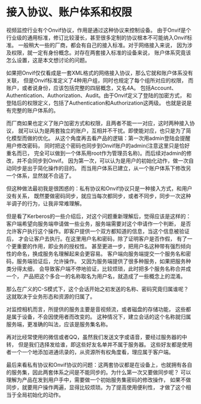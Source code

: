 接入协议、账户体系和权限
=====
视频监控行业有个Onvif协议，作用是通过这种协议来控制设备。
由于Onvif是个行业级的通用标准，修订比较漫长，甚至很多定制的协议根本不可能纳入Onvif标准。
一般稍大一些的厂商，都会有自己的接入标准。对于网络接入来说，
因为涉及权限，就一定有身份概念。对存在两套接入标准的设备来说，
账户体系究竟该怎么设置，这是本文想讨论的问题。

如果把Onvif仅仅看成是一套XML格式的网络接入协议，那么它就和账户体系没有关联，
但是Onvif标准定义了4种用户组，同时也规定了每个组所对应的权限，
而账户，或者说身份，应该包括完整的四层概念，又名4A。
包括Account、Authentication、Authorization、Audit。由于Onvif定义了登陆的加密方式，
和登陆后的权限定义，包括了Authentication和Authorization这两级。
也就是说是有完整的账户体系的。

而厂商如果也定义了账户加密方式和权限，且两者不能一一对应，这时两种接入协议，
就可以认为是两套独立的账户，互相并不干扰。即使能对应，也只是为了简化模型而做的优化。
从这个角度再去看产品的逻辑：第一次用admin登陆会提醒用户修改密码，
同时把这个密码也同步到Onvif账户的admin(注意这里只是恰好重名而已，
完全可以做到一个体系用root作为管理员名称)。而后续对admin的修改，并不会同步到Onvif。
因为第一次，可以认为是用户的初始化动作，做一次自动同步是出于简化操作的目的。
而当用户体系已建立，从一个账户体系下修改另一个体系，显然就不合适了。

但这种做法最初我是很困惑的：私有协议和Onvif协议只是一种接入方式，和用户没有关系，
既然要做密码同步，就应当每次都同步，或者不同步，同步一次这种半调子的行为，让我非常难理解。

但是看了Kerberos的一些介绍后，对这个问题重新理解后，觉得应该是这样的：
客户端希望向服务端申请做一些业务，服务端需要对这个申请作一个判断，
是否允许客户执行这个操作。即客户提供一个双方都知道的信息，当这个信息被验证后，
才会让客户去执行。在这里用户名和密码，除了证明客户是否作假，
有了一个更重要的作用，即业务的授权性。
甚至更进一步，把用户名这种带有强烈倾向性的命名，换成服务名理解起来会更容易。
客户端向服务端提交一个服务名和密码，服务端验证后，允许操作。
又因为服务端提供了很多种服务，如果把服务种类分得太细，
会导致客户端不停地验证，比较烦琐，此时把多个服务名称合并成一个，
产品把这个多合一的名称取名为用户名，就造成了一些概念上的混淆。

那么在广义的C-S模式下，这个会话开始之初发送的名称、密码究竟归属谁呢？
这就取决于业务形态和资源的归属了。

对监控相机而言，所提供的服务主要是音视频流，或者磁盘的存储功能，
这些都是属于设备，不会因使用者而改变的。
这种情况下，建立会话的这个名称就归属服务端，更准确的叫法，应该是服务集名称。

再对比经常使用的微信或者QQ，虽然我们发送文字或语音，要经过服务器的中转，
但是我们选择发给谁，即这些好友名单并不属于服务器。
这些好友都是使用者一个一个地添加进通讯录的，从资源所有权角度看，理应属于客户端。

最后来看私有协议和Onvif协议的问题：这两套协议都是在设备上，也就拥有各自的服务集，因此两套体系之间是不能同步的。为什么第一次又要做同步呢？
可以理解为产品在发到用户手中，需要做一个初始服务集密码的修改操作，
如果不做同步，就要用户操作两遍，显得比较烦琐。为了提高使用便利性，
才做了这个相当于全局初始化的动作。